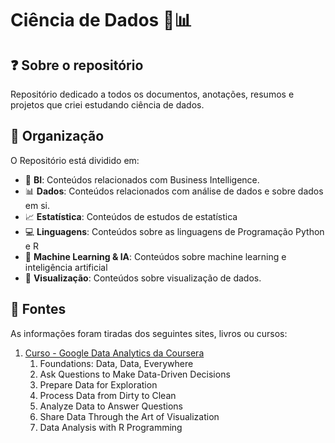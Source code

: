 #  Ciência de Dados 🧪📊

## ❓ Sobre o repositório 
Repositório dedicado a todos os documentos, anotações, resumos e projetos que criei estudando ciência de dados.

## 📂 Organização
O Repositório está dividido em:
- 💼 **BI**: Conteúdos relacionados com Business Intelligence.
- 📊 **Dados**: Conteúdos relacionados com análise de dados e sobre dados em si.
- 📈 **Estatística**: Conteúdos de estudos de estatística
- 💻 **Linguagens**: Conteúdos sobre as linguagens de Programação Python e R
- 🤖 **Machine Learning & IA**: Conteúdos sobre machine learning e inteligência artificial
- 🎨 **Visualização**: Conteúdos sobre visualização de dados.

## 📖 Fontes 
As informações foram tiradas dos seguintes sites, livros ou cursos:

1. [Curso - Google Data Analytics da Coursera](https://www.coursera.org/professional-certificates/google-data-analytics?)
   1. Foundations: Data, Data, Everywhere
   2. Ask Questions to Make Data-Driven Decisions
   3. Prepare Data for Exploration
   4. Process Data from Dirty to Clean
   5. Analyze Data to Answer Questions
   6. Share Data Through the Art of Visualization
   7. Data Analysis with R Programming

